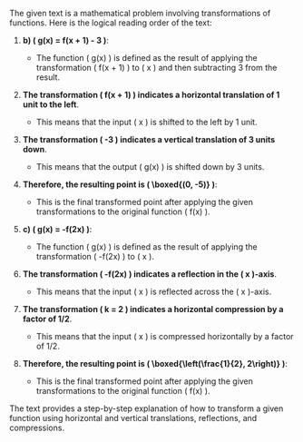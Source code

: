 The given text is a mathematical problem involving transformations of functions. Here is the logical reading order of the text:

1. **b) \( g(x) = f(x + 1) - 3 \)**:
   - The function \( g(x) \) is defined as the result of applying the transformation \( f(x + 1) \) to \( x \) and then subtracting 3 from the result.

2. **The transformation \( f(x + 1) \) indicates a horizontal translation of 1 unit to the left**.
   - This means that the input \( x \) is shifted to the left by 1 unit.

3. **The transformation \( -3 \) indicates a vertical translation of 3 units down**.
   - This means that the output \( g(x) \) is shifted down by 3 units.

4. **Therefore, the resulting point is \( \boxed{(0, -5)} \)**:
   - This is the final transformed point after applying the given transformations to the original function \( f(x) \).

5. **c) \( g(x) = -f(2x) \)**:
   - The function \( g(x) \) is defined as the result of applying the transformation \( -f(2x) \) to \( x \).

6. **The transformation \( -f(2x) \) indicates a reflection in the \( x \)-axis**.
   - This means that the input \( x \) is reflected across the \( x \)-axis.

7. **The transformation \( k = 2 \) indicates a horizontal compression by a factor of 1/2**.
   - This means that the input \( x \) is compressed horizontally by a factor of 1/2.

8. **Therefore, the resulting point is \( \boxed{\left(\frac{1}{2}, 2\right)} \)**:
   - This is the final transformed point after applying the given transformations to the original function \( f(x) \).

The text provides a step-by-step explanation of how to transform a given function using horizontal and vertical translations, reflections, and compressions.